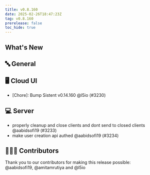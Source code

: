 ```yaml
---
title: v0.8.160
date: 2025-02-26T18:47:23Z
tag: v0.8.160
prerelease: false
toc_hide: true
---
```


## What's New
## 🔤 General
## 🖥 Cloud UI

- [Chore]: Bump Sistent v0.14.160 @l5io (#3230)

## 💻 Server

- properly cleanup and close clients and dont send to closed clients @aabidsofi19 (#3233)
- make user creation api authed @aabidsofi19 (#3234)

## 👨🏽‍💻 Contributors

Thank you to our contributors for making this release possible:
@aabidsofi19, @amitamrutiya and @l5io

